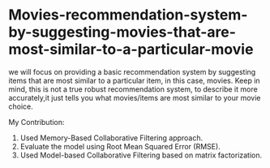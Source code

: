 # Movies-recommendation-system-by-suggesting-movies-that-are-most-similar-to-a-particular-movie
we will focus on providing a basic recommendation system by suggesting items that are most similar to a particular item, in this case, movies. Keep in mind, this is not a true robust recommendation system, to describe it more accurately,it just tells you what movies/items are most similar to your movie choice.


My Contribution:

1.  Used Memory-Based Collaborative Filtering approach.
2.  Evaluate the model using Root Mean Squared Error (RMSE).
3.  Used Model-based Collaborative Filtering based on matrix factorization.
